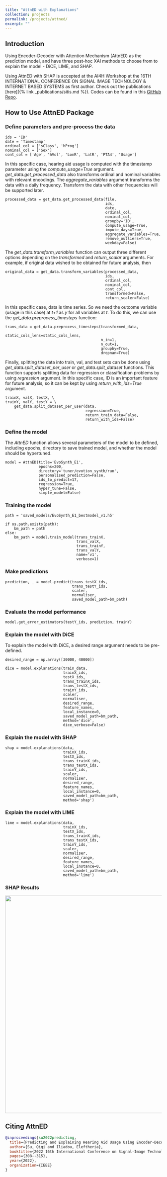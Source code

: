 ```yaml
---
title: "AttnED with Explanations"
collection: projects
permalink: /projects/attned/
excerpt: ""
---
```


## Introduction
Using Encoder-Decoder with Attention Mechanism (AttnED) as the prediction model, and have three post-hoc XAI methods to 
choose from to explain the model - DiCE, LIME, and SHAP.

Using AttnED with SHAP is accepted at the AI4H Workshop at the 16TH INTERNATIONAL CONFERENCE ON SIGNAL IMAGE TECHNOLOGY 
& INTERNET BASED SYSTEMS as first author. Check out the publications [here]({% link _publications/sitis.md %}). Codes
can be found in this [GitHub Repo](https://github.com/qisuqi/Attn_ED).

## How to Use AttnED Package

### Define parameters and pre-process the data 

```
ids = 'ID'
date = 'Timestamp'
ordinal_col = ['sClass', 'hProg']
nominal_col = ['Sex']
cont_col = ['Age', 'hVol', 'LonR', 'LatR', 'PTA4', 'Usage']
```
In this specific case, hearing aid usage is computed with the timestamp parameter using the _compute_usage=True_ argument.
_get_data.get_processed_data_ also transforms ordinal and nominal variables with relevant encodings. 
The _aggregate_variables_ argument transforms the data with a daily frequency. Transform the data with other frequencies
will be supported later. 

```
processed_data = get_data.get_processed_data(file,
                                             ids,
                                             date,
                                             ordinal_col,
                                             nominal_col,
                                             groupby='ID',
                                             compute_usage=True,
                                             impute_days=True,
                                             aggregate_variables=True,
                                             remove_outliers=True,
                                             weekday=False)
```

The _get_data.transform_variables_ function can output three different options depending on the _transformed_ and 
_return_scalar_ arguments. For example, if original data wished to be obtained for future analysis, then

```
original_data = get_data.transform_variables(processed_data,
                                             ids,
                                             ordinal_col,
                                             nominal_col,
                                             cont_col,
                                             transformed=False,
                                             return_scaler=False)
```

In this specific case, data is time series. So we need the outcome variable (usage in this case) at _t+1_ as _y_ for all 
variables at _t_. To do this, we can use the _get_data.preprocess_timesteps_ function:

```
trans_data = get_data.preprocess_timesteps(transformed_data,
                                           static_cols_lens=static_cols_lens,
                                           n_in=1,
                                           n_out=1,
                                           groupby=True,
                                           dropnan=True)
```

Finally, splitting the data into train, val, and test sets can be done using _get_data.split_dataset_per_user_ 
or _get_data.split_dataset_ functions. This function supports splitting data for regression or classification problems
by using _regression_ argument. In this specific case, ID is an important feature for future analysis, so it can be 
kept by using _return_with_ids=True_ argument. 

```
trainX, valX, testX, \
trainY, valY, testY = \
    get_data.split_dataset_per_user(data,
                                    regression=True,
                                    return_train_data=False,
                                    return_with_ids=False)
```

### Define the model

The _AttnED_ function allows several parameters of the model to be defined, including epochs, directory to save trained
model, and whether the model should be hypertuned. 

```
model = AttnED(title='EvoSynth_E1',
               epochs=200,
               directory='tuner/evotion_synth/run',
               personalised_prediction=False,
               ids_to_predict=17,
               regression=True,
               hyper_tune=False,
               simple_model=False)
```

### Training the model

```
path = 'saved_models/EvoSynth_E1_bestmodel_v1.h5'

if os.path.exists(path):
    bm_path = path
else:
    bm_path = model.train_model(trans_trainX,
                                trans_valX,
                                trans_trainY,
                                trans_valY,
                                name='v1',
                                verbose=1)
```

### Make predictions

```
prediction, _ = model.predict(trans_testX_ids,
                              trans_testY_ids,
                              scaler,
                              normaliser,
                              saved_model_path=bm_path)
```

### Evaluate the model performance

```
model.get_error_estimators(testY_ids, prediction, trainY)
```

### Explain the model with DiCE

To explain the model with DiCE, a desired range argument needs to be pre-defined.

```
desired_range = np.array([30000, 40000])
```

```
dice = model.explanations(train_data,
                          trainX_ids,
                          testX_ids,
                          trans_trainX_ids,
                          trans_testX_ids,
                          trainY_ids,
                          scaler,
                          normaliser,
                          desired_range,
                          feature_names,
                          local_instance=0,
                          saved_model_path=bm_path,
                          method='dice',
                          dice_verbose=False)
```

### Explain the model with SHAP

```
shap = model.explanations(data,
                          trainX_ids,
                          testX_ids,
                          trans_trainX_ids,
                          trans_testX_ids,
                          trainY_ids,
                          scaler,
                          normaliser,
                          desired_range,
                          feature_names,
                          local_instance=0,
                          saved_model_path=bm_path,
                          method='shap')
```

### Explain the model with LIME

```
lime = model.explanations(data,
                          trainX_ids,
                          testX_ids,
                          trans_trainX_ids,
                          trans_testX_ids,
                          trainY_ids,
                          scaler,
                          normaliser,
                          desired_range,
                          feature_names,
                          local_instance=0,
                          saved_model_path=bm_path,
                          method='lime')
```

### SHAP Results

<img src='/images/attned_shap.png' width="700"/>

## Citing AttnED

```bibtex
@inproceedings{su2022predicting,
  title={Predicting and Explaining Hearing Aid Usage Using Encoder-Decoder with Attention Mechanism and SHAP},
  author={Su, Qiqi and Iliadou, Eleftheria},
  booktitle={2022 16th International Conference on Signal-Image Technology \& Internet-Based Systems (SITIS)},
  pages={308--315},
  year={2022},
  organization={IEEE}
}
```